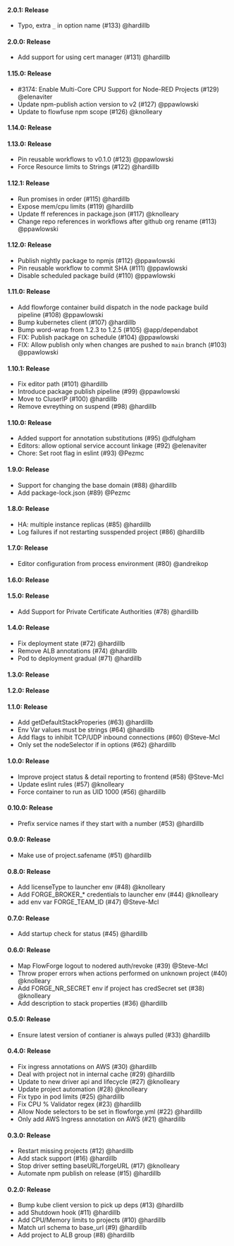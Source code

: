 #### 2.0.1: Release

 - Typo, extra `_` in option name (#133) @hardillb

#### 2.0.0: Release

 - Add support for using cert manager (#131) @hardillb

#### 1.15.0: Release

 - #3174: Enable Multi-Core CPU Support for Node-RED Projects (#129) @elenaviter
 - Update npm-publish action version to v2 (#127) @ppawlowski
 - Update to flowfuse npm scope (#126) @knolleary

#### 1.14.0: Release


#### 1.13.0: Release

 - Pin reusable workflows to v0.1.0 (#123) @ppawlowski
 - Force Resource limits to Strings (#122) @hardillb

#### 1.12.1: Release

 - Run promises in order (#115) @hardillb
 - Expose mem/cpu limits (#119) @hardillb
 - Update ff references in package.json (#117) @knolleary
 - Change repo references in workflows after github org rename (#113) @ppawlowski
 
#### 1.12.0: Release

 - Publish nightly package to npmjs (#112) @ppawlowski
 - Pin reusable workflow to commit SHA (#111) @ppawlowski
 - Disable scheduled package build (#110) @ppawlowski

#### 1.11.0: Release

 - Add flowforge container build dispatch in the node package build pipeline (#108) @ppawlowski
 - Bump kubernetes client (#107) @hardillb
 - Bump word-wrap from 1.2.3 to 1.2.5 (#105) @app/dependabot
 - FIX: Publish package on schedule (#104) @ppawlowski
 - FIX: Allow publish only when changes are pushed to `main` branch (#103) @ppawlowski

#### 1.10.1: Release

 - Fix editor path (#101) @hardillb
 - Introduce package publish pipeline (#99) @ppawlowski
 - Move to CluserIP (#100) @hardillb
 - Remove evreything on suspend (#98) @hardillb

#### 1.10.0: Release

 - Added support for annotation substitutions (#95) @dfulgham
 - Editors: allow optional service account linkage (#92) @elenaviter
 - Chore: Set root flag in eslint (#93) @Pezmc

#### 1.9.0: Release

 - Support for changing the base domain (#88) @hardillb
 - Add package-lock.json (#89) @Pezmc

#### 1.8.0: Release

 - HA: multiple instance replicas (#85) @hardillb
 - Log failures if not restarting susspended project (#86) @hardillb

#### 1.7.0: Release

 - Editor configuration from process environment (#80) @andreikop

#### 1.6.0: Release


#### 1.5.0: Release

 - Add Support for Private Certificate Authorities (#78) @hardillb

#### 1.4.0: Release

 - Fix deployment state (#72) @hardillb
 - Remove ALB annotations (#74) @hardillb
 - Pod to deployment gradual (#71) @hardillb

#### 1.3.0: Release


#### 1.2.0: Release


#### 1.1.0: Release

 - Add getDefaultStackProperies (#63) @hardillb
 - Env Var values must be strings (#64) @hardillb
 - Add flags to inhibit TCP/UDP inbound connections (#60) @Steve-Mcl
 - Only set the nodeSelector if in options (#62) @hardillb

#### 1.0.0: Release

 - Improve project status & detail reporting to frontend (#58) @Steve-Mcl
 - Update eslint rules (#57) @knolleary
 - Force container to run as UID 1000 (#56) @hardillb

#### 0.10.0: Release

 - Prefix service names if they start with a number (#53) @hardillb

#### 0.9.0: Release

 - Make use of project.safename (#51) @hardillb

#### 0.8.0: Release

 - Add licenseType to launcher env (#48) @knolleary
 - Add FORGE_BROKER_* credentials to launcher env (#44) @knolleary
 - add env var FORGE_TEAM_ID (#47) @Steve-Mcl

#### 0.7.0: Release

 - Add startup check for status (#45) @hardillb

#### 0.6.0: Release

 - Map FlowForge logout to nodered auth/revoke (#39) @Steve-Mcl
 - Throw proper errors when actions performed on unknown project (#40) @knolleary
 - Add FORGE_NR_SECRET env if project has credSecret set (#38) @knolleary
 - Add description to stack properties (#36) @hardillb

#### 0.5.0: Release

 - Ensure latest version of contianer is always pulled (#33) @hardillb

#### 0.4.0: Release

 - Fix ingress annotations on AWS (#30) @hardillb
 - Deal with project not in internal cache (#29) @hardillb
 - Update to new driver api and lifecycle (#27) @knolleary
 - Update project automation (#28) @knolleary
 - Fix typo in pod limits (#25) @hardillb
 - Fix CPU % Validator regex (#23) @hardillb
 - Allow Node selectors to be set in flowforge.yml (#22) @hardillb
 - Only add AWS Ingress annotation on AWS (#21) @hardillb

#### 0.3.0: Release

 - Restart missing projects (#12) @hardillb
 - Add stack support (#16) @hardillb
 - Stop driver setting baseURL/forgeURL (#17) @knolleary
 - Automate npm publish on release (#15) @hardillb

#### 0.2.0: Release

 - Bump kube client version to pick up deps (#13) @hardillb
 - add Shutdown hook (#11) @hardillb
 - Add CPU/Memory limits to projects (#10) @hardillb
 - Match url schema to base_url (#9) @hardillb
 - Add project to ALB group (#8) @hardillb
